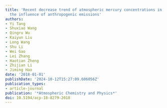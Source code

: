 ```yaml
---
title: 'Recent decrease trend of atmospheric mercury concentrations in East China:
  the influence of anthropogenic emissions'
authors:
- Yi Tang
- Shuxiao Wang
- Qingru Wu
- Kaiyun Liu
- Long Wang
- Shu Li
- Wei Gao
- Lei Zhang
- Haotian Zheng
- Zhijian Li
- Jiming Hao
date: '2018-01-01'
publishDate: '2024-10-12T15:27:09.606056Z'
publication_types:
- article-journal
publication: '*Atmospheric Chemistry and Physics*'
doi: 10.5194/acp-18-8279-2018
---
```

